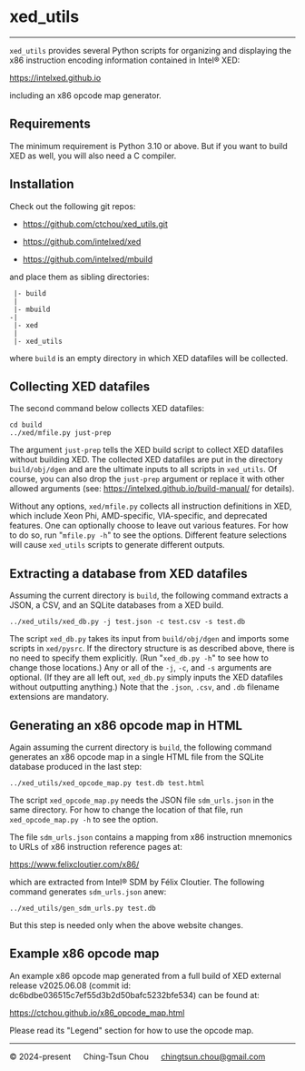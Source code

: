 
# xed_utils

--------------------------------

`xed_utils` provides several Python scripts for organizing and displaying
the x86 instruction encoding information contained in Intel&reg; XED:

https://intelxed.github.io

including an x86 opcode map generator.

## Requirements

The minimum requirement is Python 3.10 or above.
But if you want to build XED as well, you will also need a C compiler.

## Installation

Check out the following git repos:

* https://github.com/ctchou/xed_utils.git

* https://github.com/intelxed/xed

* https://github.com/intelxed/mbuild

and place them as sibling directories:
```
 |- build
 |
 |- mbuild
-|
 |- xed
 |
 |- xed_utils
```
where `build` is an empty directory in which XED datafiles will be collected.

## Collecting XED datafiles

The second command below collects XED datafiles:
```
cd build
../xed/mfile.py just-prep
```
The argument `just-prep` tells the XED build script to collect XED datafiles
without building XED.
The collected XED datafiles are put in the directory `build/obj/dgen`
and are the ultimate inputs to all scripts in `xed_utils`.
Of course, you can also drop the `just-prep` argument or replace it with other
allowed arguments (see: https://intelxed.github.io/build-manual/ for details).

Without any options, `xed/mfile.py` collects all instruction definitions in XED,
which include Xeon Phi, AMD-specific, VIA-specific, and deprecated features.
One can optionally choose to leave out various features.
For how to do so, run "`mfile.py -h`" to see the options.
Different feature selections will cause `xed_utils` scripts
to generate different outputs.

## Extracting a database from XED datafiles

Assuming the current directory is `build`, the following command
extracts a JSON, a CSV, and an SQLite databases from a XED build.
```
../xed_utils/xed_db.py -j test.json -c test.csv -s test.db
```
The script `xed_db.py` takes its input from `build/obj/dgen` and
imports some scripts in `xed/pysrc`.
If the directory structure is as described above,
there is no need to specify them explicitly.
(Run "`xed_db.py -h`" to see how to change those locations.)
Any or all of the `-j`, `-c`, and `-s` arguments are optional.
(If they are all left out, `xed_db.py` simply inputs the XED datafiles
without outputting anything.)
Note that the `.json`, `.csv`, and `.db` filename extensions are mandatory.

## Generating an x86 opcode map in HTML

Again assuming the current directory is `build`, the following command
generates an x86 opcode map in a single HTML file from the SQLite database
produced in the last step:
```
../xed_utils/xed_opcode_map.py test.db test.html
```
The script `xed_opcode_map.py` needs the JSON file `sdm_urls.json` in the same directory.
For how to change the location of that file, run `xed_opcode_map.py -h` to see the option.

The file `sdm_urls.json` contains a mapping from x86 instruction mnemonics to
URLs of x86 instruction reference pages at:

https://www.felixcloutier.com/x86/

which are extracted from Intel&reg; SDM by Félix Cloutier.
The following command generates `sdm_urls.json` anew:
```
../xed_utils/gen_sdm_urls.py test.db
```
But this step is needed only when the above website changes.

## Example x86 opcode map

An example x86 opcode map generated from a full build of
XED external release v2025.06.08 (commit id: dc6bdbe036515c7ef55d3b2d50bafc5232bfe534)
can be found at:

https://ctchou.github.io/x86_opcode_map.html

Please read its "Legend" section for how to use the opcode map.

--------------------------------

&copy; 2024-present &emsp; Ching-Tsun Chou &emsp; <chingtsun.chou@gmail.com>

